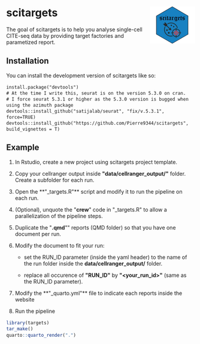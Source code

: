 # scitargets <img src="man/figures/logo.png" align="right" height="99"/>

The goal of scitargets is to help you analyse single-cell CITE-seq data by providing target factories and parametized report.

## Installation

You can install the development version of scitargets like so:

```{r}
install.package("devtools")
# At the time I write this, seurat is on the version 5.3.0 on cran.
# I force seurat 5.3.1 or higher as the 5.3.0 version is bugged when using the azimuth package
devtools::install_github("satijalab/seurat", "fix/v.5.3.1", force=TRUE)
devtools::install_github("https://github.com/Pierre9344/scitargets", build_vignettes = T)
```

## Example

1.  In Rstudio, create a new project using scitargets project template.

2.  Copy your cellranger output inside **"data/cellranger_output/"** folder. Create a subfolder for each run.

3.  Open the \*\*"\_targets.R"\*\* script and modify it to run the pipeline on each run.

4.  (Optional), unquote the "**crew**" code in "\_targets.R" to allow a parallelization of the pipeline steps.

5.  Duplicate the "**.qmd**"" reports (QMD folder) so that you have one document per run.

6.  Modify the document to fit your run:

    -   set the RUN_ID parameter (inside the yaml header) to the name of the run folder inside the **data/cellranger_output/** folder.

    -   replace all occurence of **"RUN_ID"** by **"\<your_run_id\>"** (same as the RUN_ID parameter).

7.  Modify the \*\*"\_quarto.yml"\*\* file to indicate each reports inside the website

8.  Run the pipeline

``` r
library(targets)
tar_make()
quarto::quarto_render(".")
```
